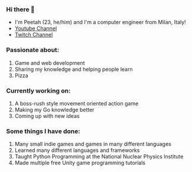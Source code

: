 ### Hi there 👋

- I'm Peetah (23, he/him) and I'm a computer engineer from Milan, Italy!
- [Youtube Channel](https://youtube.com/whateep)
- [Twitch Channel](https://twitch.tv/malimore)

### Passionate about:
1) Game and web development
2) Sharing my knowledge and helping people learn
3) Pizza

### Currently working on:
1) A boss-rush style movement oriented action game
2) Making my Go knowledge better
3) Coming up with new ideas

### Some things I have done:
1) Many small indie games and games in many different languages
2) Learned many different languages and frameworks
3) Taught Python Programming at the National Nuclear Physics Institute
4) Made multiple free Unity game programming tutorials
